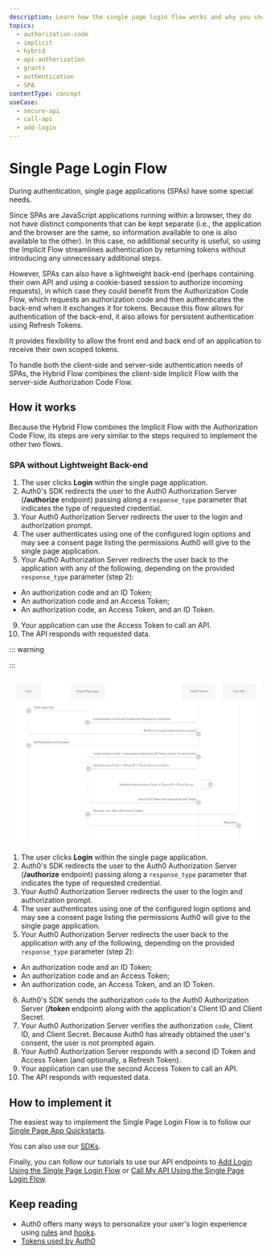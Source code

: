 ```yaml
---
description: Learn how the single page login flow works and why you should use it for single page apps (SPAs).
topics:
  - authorization-code
  - implicit
  - hybrid
  - api-authorization
  - grants
  - authentication
  - SPA
contentType: concept
useCase:
  - secure-api
  - call-api
  - add-login
---
```

# Single Page Login Flow

During authentication, single page applications (SPAs) have some special needs.

Since SPAs are JavaScript applications running within a browser, they do not have distinct components that can be kept separate (i.e., the application and the browser are the same, so information available to one is also available to the other). In this case, no additional security is useful, so using the Implicit Flow streamlines authentication by returning tokens without introducing any unnecessary additional steps.

However, SPAs can also have a lightweight back-end (perhaps containing their own API and using a cookie-based session to authorize incoming requests), in which case they could benefit from the Authorization Code Flow, which requests an authorization code and then authenticates the back-end when it exchanges it for tokens. Because this flow allows for authentication of the back-end, it also allows for persistent authentication using Refresh Tokens.

It provides flexibility to allow the front end and back end of an application to receive their own scoped tokens. 

To handle both the client-side and server-side authentication needs of SPAs, the Hybrid Flow combines the client-side Implicit Flow with the server-side Authorization Code Flow.


## How it works

Because the Hybrid Flow combines the Implicit Flow with the Authorization Code Flow, its steps are very similar to the steps required to implement the other two flows.

### SPA without Lightweight Back-end


1. The user clicks **Login** within the single page application.
2. Auth0's SDK redirects the user to the Auth0 Authorization Server (**/authorize** endpoint) passing along a `response_type` parameter that indicates the type of requested credential.
3. Your Auth0 Authorization Server redirects the user to the login and authorization prompt.
4. The user authenticates using one of the configured login options and may see a consent page listing the permissions Auth0 will give to the single page application.
5. Your Auth0 Authorization Server redirects the user back to the application with any of the following, depending on the provided `response_type` parameter (step 2):
* An authorization code and an ID Token;
* An authorization code and an Access Token;
* An authorization code, an Access Token, and an ID Token.
9. Your application can use the Access Token to call an API.
10. The API responds with requested data.

::: warning

:::



![Single Page Login Flow Authentication Sequence](/media/articles/flows/concepts/auth-sequence-single-page-login-flow.png)


1. The user clicks **Login** within the single page application.
2. Auth0's SDK redirects the user to the Auth0 Authorization Server (**/authorize** endpoint) passing along a `response_type` parameter that indicates the type of requested credential.
3. Your Auth0 Authorization Server redirects the user to the login and authorization prompt.
4. The user authenticates using one of the configured login options and may see a consent page listing the permissions Auth0 will give to the single page application.
5. Your Auth0 Authorization Server redirects the user back to the application with any of the following, depending on the provided `response_type` parameter (step 2):
* An authorization code and an ID Token;
* An authorization code and an Access Token;
* An authorization code, an Access Token, and an ID Token.
6. Auth0's SDK sends the authorization `code` to the Auth0 Authorization Server (**/token** endpoint) along with the application's Client ID and Client Secret.
7. Your Auth0 Authorization Server verifies the authorization `code`, Client ID, and Client Secret. Because Auth0 has already obtained the user's consent, the user is not prompted again.
8. Your Auth0 Authorization Server responds with a second ID Token and Access Token (and optionally, a Refresh Token).
9. Your application can use the second Access Token to call an API.
10. The API responds with requested data.


## How to implement it

The easiest way to implement the Single Page Login Flow is to follow our [Single Page App Quickstarts](/quickstart/spa).

You can also use our [SDKs](/libraries).

Finally, you can follow our tutorials to use our API endpoints to [Add Login Using the Single Page Login Flow](/flows/guides/single-page-login-flow/add-login-using-single-page-login-flow) or [Call My API Using the Single Page Login Flow](/flows/guides/single-page-login-flow/call-api-using-single-page-login-flow).

## Keep reading

- Auth0 offers many ways to personalize your user's login experience using [rules](/rules) and [hooks](/hooks).
- [Tokens used by Auth0](/tokens)
